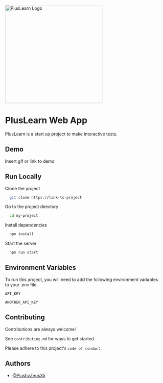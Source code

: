 <img src="https://i.imgur.com/srYJx8a.png" alt="PlusLearn Logo" width="320">

# PlusLearn Web App

PlusLearn is a start up project to make interactive tests. 


## Demo

Insert gif or link to demo


## Run Locally

Clone the project

```bash
  git clone https://link-to-project
```

Go to the project directory

```bash
  cd my-project
```

Install dependencies

```bash
  npm install
```

Start the server

```bash
  npm run start
```


## Environment Variables

To run this project, you will need to add the following environment variables to your .env file

`API_KEY`

`ANOTHER_API_KEY`


## Contributing

Contributions are always welcome!

See `contributing.md` for ways to get started.

Please adhere to this project's `code of conduct`.


## Authors

- [@PlushyZeus35](https://www.github.com/PlushyZeus35)

